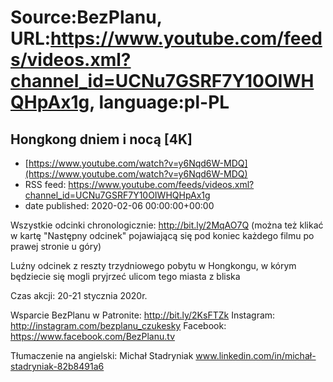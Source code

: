 # Source:BezPlanu, URL:https://www.youtube.com/feeds/videos.xml?channel_id=UCNu7GSRF7Y10OIWHQHpAx1g, language:pl-PL

## Hongkong dniem i nocą [4K]
 - [https://www.youtube.com/watch?v=y6Nqd6W-MDQ](https://www.youtube.com/watch?v=y6Nqd6W-MDQ)
 - RSS feed: https://www.youtube.com/feeds/videos.xml?channel_id=UCNu7GSRF7Y10OIWHQHpAx1g
 - date published: 2020-02-06 00:00:00+00:00

Wszystkie odcinki chronologicznie: http://bit.ly/2MqAO7Q
(można też klikać w kartę "Następny odcinek" pojawiającą się pod koniec każdego filmu po prawej stronie u góry) 

Luźny odcinek z reszty trzydniowego pobytu w Hongkongu, w kórym będziecie się mogli pryjrzeć ulicom tego miasta z bliska

Czas akcji: 20-21 stycznia  2020r.

Wsparcie BezPlanu w Patronite: http://bit.ly/2KsFTZk
Instagram: http://instagram.com/bezplanu_czukesky
Facebook: https://www.facebook.com/BezPlanu.tv

Tłumaczenie na angielski: Michał Stadryniak
www.linkedin.com/in/michał-stadryniak-82b8491a6

